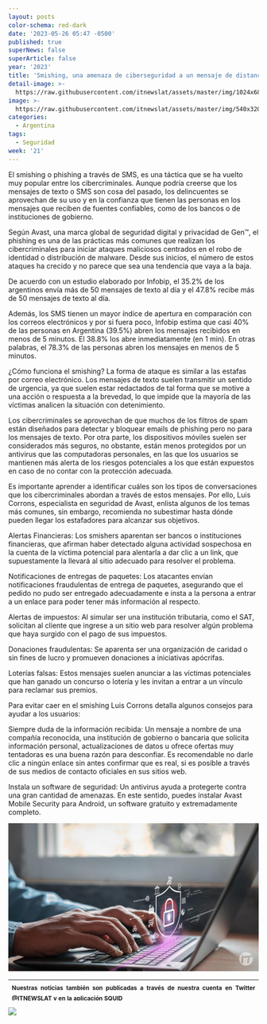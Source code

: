 ```yaml
---
layout: posts
color-schema: red-dark
date: '2023-05-26 05:47 -0500'
published: true
superNews: false
superArticle: false
year: '2023'
title: 'Smishing, una amenaza de ciberseguridad a un mensaje de distancia'
detail-image: >-
  https://raw.githubusercontent.com/itnewslat/assets/master/img/1024x680/laptop-con-candado-g.jpg
image: >-
  https://raw.githubusercontent.com/itnewslat/assets/master/img/540x320/laptop-con-candado-p.jpg
categories:
  - Argentina
tags:
  - Seguridad
week: '21'
---
```

El smishing o phishing a través de SMS, es una táctica que se ha vuelto muy popular entre los cibercriminales. Aunque podría creerse que los mensajes de texto o SMS son cosa del pasado, los delincuentes se aprovechan de su uso y en la confianza que tienen las personas en los mensajes que reciben de fuentes confiables, como de los bancos o de instituciones de gobierno.
 
Según Avast, una marca global de seguridad digital y privacidad de Gen™,  el phishing es una de las prácticas más comunes que realizan los cibercriminales para iniciar ataques maliciosos centrados en el robo de identidad o distribución de malware. Desde sus inicios, el número de estos ataques ha crecido y no parece que sea una tendencia que vaya a la baja.
 
De acuerdo con un estudio elaborado por Infobip, el 35.2% de los argentinos envía más de 50 mensajes de texto al día y el 47.8% recibe más de 50 mensajes de texto al día.
 
Además, los SMS tienen un mayor índice de apertura en comparación con los correos electrónicos y por si fuera poco, Infobip estima que casi 40% de las personas en Argentina (39.5%) abren los mensajes recibidos en menos de 5 minutos. El 38.8% los abre inmediatamente (en 1 min). En otras palabras, el 78.3% de las personas abren los mensajes en menos de 5 minutos.
 
¿Cómo funciona el smishing?
La forma de ataque es similar a las estafas por correo electrónico. Los mensajes de texto suelen transmitir un sentido de urgencia, ya que suelen estar redactados de tal forma que se motive a una acción o respuesta a la brevedad, lo que impide que la mayoría de las víctimas analicen la situación con detenimiento.
 
Los cibercriminales se aprovechan de que muchos de los filtros de spam están diseñados para detectar y bloquear emails de phishing pero no para los mensajes de texto. Por otra parte, los dispositivos móviles suelen ser considerados más seguros, no obstante, están menos protegidos por un antivirus que las computadoras personales, en las que los usuarios se mantienen más alerta de los riesgos potenciales a los que están expuestos en caso de no contar con la protección adecuada.
 
Es importante aprender a identificar cuáles son los tipos de conversaciones que los cibercriminales abordan a través de estos mensajes. Por ello, Luis Corrons, especialista en seguridad de Avast, enlista algunos de los temas más comunes, sin embargo, recomienda no subestimar hasta dónde pueden llegar los estafadores para alcanzar sus objetivos.
 
Alertas Financieras: Los smishers aparentan ser bancos o instituciones financieras, que afirman haber detectado alguna actividad sospechosa en la cuenta de la víctima potencial para alentarla a dar clic a un link, que supuestamente la llevará al sitio adecuado para resolver el problema. 
 
Notificaciones de entregas de paquetes: Los atacantes envían notificaciones fraudulentas de entrega de paquetes, asegurando que el pedido no pudo ser entregado adecuadamente e insta a la persona a entrar a un enlace para poder tener más información al respecto.
 
Alertas de impuestos: Al simular ser una institución tributaria, como el SAT, solicitan al cliente que ingrese a un sitio web para resolver algún problema que haya surgido con el pago de sus impuestos.
 
Donaciones fraudulentas: Se aparenta ser una organización de caridad o sin fines de lucro y promueven donaciones a iniciativas apócrifas.
 
Loterías falsas: Estos mensajes suelen anunciar a las víctimas potenciales que han ganado un concurso o lotería y les invitan a entrar a un vínculo para reclamar sus premios.
 
Para evitar caer en el smishing Luis Corrons detalla algunos consejos para ayudar a los usuarios:
 
Siempre duda de la información recibida: Un mensaje a nombre de una compañía reconocida, una institución de gobierno o bancaria que solicita información personal, actualizaciones de datos u ofrece ofertas muy tentadoras es una buena razón para desconfiar. Es recomendable no darle clic a ningún enlace sin antes confirmar que es real, si es posible a través de sus medios de contacto oficiales en sus sitios web.
 
Instala un software de seguridad: Un antivirus ayuda a protegerte contra una gran cantidad de amenazas. En este sentido, puedes instalar Avast Mobile Security para Android, un software gratuito y extremadamente completo.

![](https://raw.githubusercontent.com/itnewslat/assets/master/img/540x320/laptop-con-candado-p.jpg)

<table style="height: 42px;" width="569">
<tbody>
<tr>
<td style="text-align: justify;"><sub><strong>Nuestras noticias también son publicadas a través de nuestra cuenta en Twitter <a href="https://twitter.com/itnewslat?lang=es">@ITNEWSLAT</a> y en la aplicación <a href="https://squidapp.co/en/">SQUID</a></strong></sub></td>
</tr>
</tbody>
</table>
<img src="https://tracker.metricool.com/c3po.jpg?hash=56f88a41e39ab42c063cc51676587a04"/>